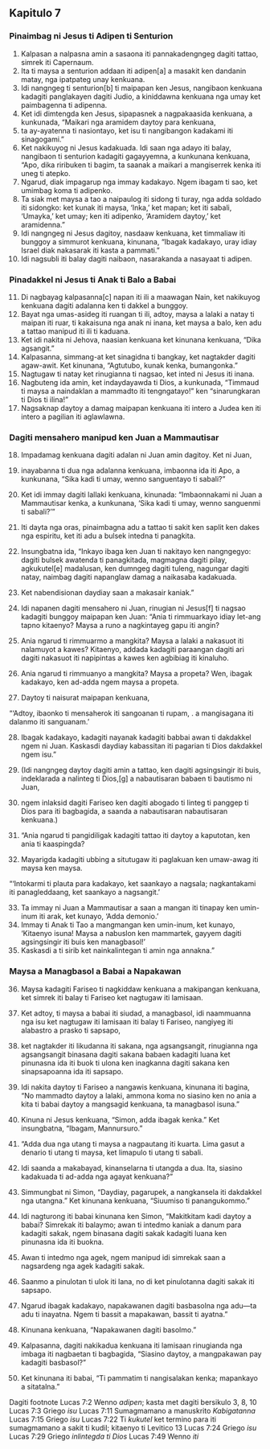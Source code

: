 Kapitulo 7
----------

### Pinaimbag ni Jesus ti Adipen ti Senturion

1. Kalpasan a nalpasna amin a sasaona iti pannakadengngeg dagiti tattao, simrek iti Capernaum.
2. Ita ti maysa a senturion addaan iti adipen[a] a masakit ken dandanin matay, nga ipatpateg unay kenkuana.
3. Idi nangngeg ti senturion[b] ti maipapan ken Jesus, nangibaon kenkuana kadagiti panglakayen dagiti Judio, a kiniddawna kenkuana nga umay ket paimbagenna ti adipenna.
4. Ket idi dimtengda ken Jesus, sipapasnek a nagpakaasida kenkuana, a kunkunada, “Maikari nga aramidem daytoy para kenkuana,
5. ta ay-ayatenna ti nasiontayo, ket isu ti nangibangon kadakami iti sinagogami.”
6. Ket nakikuyog ni Jesus kadakuada. Idi saan nga adayo iti balay, nangibaon ti senturion kadagiti gagayyemna, a kunkunana kenkuana, “Apo, dika riribuken ti bagim, ta saanak a maikari a mangiserrek kenka iti uneg ti atepko.
7. Ngarud, diak impagarup nga immay kadakayo. Ngem ibagam ti sao, ket umimbag koma ti adipenko.
8. Ta siak met maysa a tao a naipaulog iti sidong ti turay, nga adda soldado iti sidongko: ket kunak iti maysa, ‘Inka,’ ket mapan; ket iti sabali, ‘Umayka,’ ket umay; ken iti adipenko, ‘Aramidem daytoy,’ ket aramidenna.”
9. Idi nangngeg ni Jesus dagitoy, nasdaaw kenkuana, ket timmaliaw iti bunggoy a simmurot kenkuana, kinunana, “Ibagak kadakayo, uray idiay Israel diak nakasarak iti kasta a pammati.”
10. Idi nagsubli iti balay dagiti naibaon, nasarakanda a nasayaat ti adipen.

### Pinadakkel ni Jesus ti Anak ti Balo a Babai

11. Di nagbayag kalpasanna[c] napan iti ili a maawagan Nain, ket nakikuyog kenkuana dagiti adalanna ken ti dakkel a bunggoy.
12. Bayat nga umas-asideg iti ruangan ti ili, adtoy, maysa a lalaki a natay ti maipan iti ruar, ti kakaisuna nga anak ni inana, ket maysa a balo, ken adu a tattao manipud iti ili ti kaduana.
13. Ket idi nakita ni Jehova, naasian kenkuana ket kinunana kenkuana, “Dika agsangit.”
14. Kalpasanna, simmang-at ket sinagidna ti bangkay, ket nagtakder dagiti agaw-awit. Ket kinunana, “Agtutubo, kunak kenka, bumangonka.”
15. Nagtugaw ti natay ket rinugianna ti nagsao, ket inted ni Jesus iti inana.
16. Nagbuteng ida amin, ket indaydayawda ti Dios, a kunkunada, “Timmaud ti maysa a naindaklan a mammadto iti tengngatayo!” ken “sinarungkaran ti Dios ti ilina!”
17. Nagsaknap daytoy a damag maipapan kenkuana iti intero a Judea ken iti intero a pagilian iti aglawlawna.

### Dagiti mensahero manipud ken Juan a Mammautisar

18. Impadamag kenkuana dagiti adalan ni Juan amin dagitoy. Ket ni Juan,
19. inayabanna ti dua nga adalanna kenkuana, imbaonna ida iti Apo, a kunkunana, “Sika kadi ti umay, wenno sanguentayo ti sabali?”
20. Ket idi immay dagiti lallaki kenkuana, kinunada: “Imbaonnakami ni Juan a Mammautisar kenka, a kunkunana, ‘Sika kadi ti umay, wenno sanguenmi ti sabali?’”
21. Iti dayta nga oras, pinaimbagna adu a tattao ti sakit ken saplit ken dakes nga espiritu, ket iti adu a bulsek intedna ti panagkita.
22. Insungbatna ida, “Inkayo ibaga ken Juan ti nakitayo ken nangngegyo: dagiti bulsek awatenda ti panagkitada, magmagna dagiti pilay, agkukutel[e] madalusan, ken dumngeg dagiti tuleng, nagungar dagiti natay, naimbag dagiti napanglaw damag a naikasaba kadakuada.
23. Ket nabendisionan daydiay saan a makasair kaniak.”

24. Idi napanen dagiti mensahero ni Juan, rinugian ni Jesus[f] ti nagsao kadagiti bunggoy maipapan ken Juan: “Ania ti rimmuarkayo idiay let-ang tapno kitaenyo? Maysa a runo a nagkintayeg gapu iti angin?
25. Ania ngarud ti rimmuarmo a mangkita? Maysa a lalaki a nakasuot iti nalamuyot a kawes? Kitaenyo, addada kadagiti paraangan dagiti ari dagiti nakasuot iti napipintas a kawes ken agbibiag iti kinaluho.
26. Ania ngarud ti rimmuanyo a mangkita? Maysa a propeta? Wen, ibagak kadakayo, ken ad-adda ngem maysa a propeta.
27. Daytoy ti naisurat maipapan kenkuana,

“‘Adtoy, ibaonko ti mensaherok iti sangoanan ti rupam, .
a mangisagana iti dalanmo iti sanguanam.’

28. Ibagak kadakayo, kadagiti nayanak kadagiti babbai awan ti dakdakkel ngem ni Juan. Kaskasdi daydiay kabassitan iti pagarian ti Dios dakdakkel ngem isu.”
29. (Idi nangngeg daytoy dagiti amin a tattao, ken dagiti agsingsingir iti buis, indeklarada a nalinteg ti Dios,[g] a nabautisaran babaen ti bautismo ni Juan,
30. ngem inlaksid dagiti Fariseo ken dagiti abogado ti linteg ti panggep ti Dios para iti bagbagida, a saanda a nabautisaran nabautisaran kenkuana.)

31. “Ania ngarud ti pangidiligak kadagiti tattao iti daytoy a kaputotan, ken ania ti kaaspingda?
32. Mayarigda kadagiti ubbing a situtugaw iti paglakuan ken umaw-awag iti maysa ken maysa.

“‘Intokarmi ti plauta para kadakayo, ket saankayo a nagsala;
nagkantakami iti panagleddaang, ket saankayo a nagsangit.’

33. Ta immay ni Juan a Mammautisar a saan a mangan iti tinapay ken umin-inum iti arak, ket kunayo, ‘Adda demonio.’
34. Immay ti Anak ti Tao a mangmangan ken umin-inum, ket kunayo, ‘Kitaenyo isuna! Maysa a nabuslon ken mammartek, gayyem dagiti agsingsingir iti buis ken managbasol!’
35. Kaskasdi a ti sirib ket nainkalintegan ti amin nga annakna.”

### Maysa a Managbasol a Babai a Napakawan

36. Maysa kadagiti Fariseo ti nagkiddaw kenkuana a makipangan kenkuana, ket simrek iti balay ti Fariseo ket nagtugaw iti lamisaan.
37. Ket adtoy, ti maysa a babai iti siudad, a managbasol, idi naammuanna nga isu ket nagtugaw iti lamisaan iti balay ti Fariseo, nangiyeg iti alabastro a prasko ti sapsapo,
38. ket nagtakder iti likudanna iti sakana, nga agsangsangit, rinugianna nga agsangsangit binasana dagiti sakana babaen kadagiti luana ket pinunasna ida iti buok ti ulona ken inagkanna dagiti sakana ken sinapsapoanna ida iti sapsapo.
39. Idi nakita daytoy ti Fariseo a nangawis kenkuana, kinunana iti bagina, “No mammadto daytoy a lalaki, ammona koma no siasino ken no ania a kita ti babai daytoy a mangsagid kenkuana, ta managbasol isuna.”
40. Kinuna ni Jesus kenkuana, “Simon, adda ibagak kenka.” Ket insungbatna, “Ibagam, Mannursuro.”

41. “Adda dua nga utang ti maysa a nagpautang iti kuarta. Lima gasut a denario ti utang ti maysa, ket limapulo ti utang ti sabali.
42. Idi saanda a makabayad, kinanselarna ti utangda a dua. Ita, siasino kadakuada ti ad-adda nga agayat kenkuana?”
43. Simmungbat ni Simon, “Daydiay, pagarupek, a nangkansela iti dakdakkel nga utangna.” Ket kinunana kenkuana, “Siuumiso ti panangukommo.”
44. Idi nagturong iti babai kinunana ken Simon, “Makitkitam kadi daytoy a babai? Simrekak iti balaymo; awan ti intedmo kaniak a danum para kadagiti sakak, ngem binasana dagiti sakak kadagiti luana ken pinunasna ida iti buokna.
45. Awan ti intedmo nga agek, ngem manipud idi simrekak saan a nagsardeng nga agek kadagiti sakak.
46. Saanmo a pinulotan ti ulok iti lana, no di ket pinulotanna dagiti sakak iti sapsapo.
47. Ngarud ibagak kadakayo, napakawanen dagiti basbasolna nga adu—ta adu ti inayatna. Ngem ti bassit a mapakawan, bassit ti ayatna.”
48. Kinunana kenkuana, “Napakawanen dagiti basolmo.”
49. Kalpasanna, dagiti nakikadua kenkuana iti lamisaan rinugianda nga imbaga iti nagbaetan ti bagbagida, “Siasino daytoy, a mangpakawan pay kadagiti basbasol?”
50. Ket kinunana iti babai, “Ti pammatim ti nangisalakan kenka; mapankayo a sitatalna.”

Dagiti footnote
Lucas 7:2 Wenno *adipen*; kasta met dagiti bersikulo 3, 8, 10
Lucas 7:3 Griego *isu*
Lucas 7:11 Sumagmamano a manuskrito *Kabigatanna*
Lucas 7:15 Griego *isu*
Lucas 7:22 Ti *kukutel* ket termino para iti sumagmamano a sakit ti kudil; kitaenyo ti Levitico 13
Lucas 7:24 Griego *isu*
Lucas 7:29 Griego *inlintegda ti Dios*
Lucas 7:49 Wenno *iti*